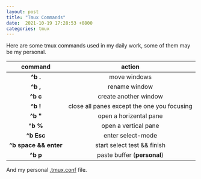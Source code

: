 ```yaml
---
layout: post
title: "Tmux Commands"
date:  2021-10-19 17:28:53 +0800
categories: tmux
---
```


Here are some tmux commands used in my daily work, some of them may be my personal.

| command     | action  |
| :---:       | :---:     |
| **^b .**    | move windows |
| **^b ,**    | rename window |
| **^b c**    | create another window |
| **^b !**    | close all panes except the one you focusing |
| **^b "**    | open a horizental pane |
| **^b %**    | open a vertical pane |
| **^b Esc**    | enter select-mode |
| **^b space && enter**    | start select test && finish |
| **^b p**    | paste buffer (**personal**) |

And my personal [.tmux.conf](/assets/tmux.conf) file.
